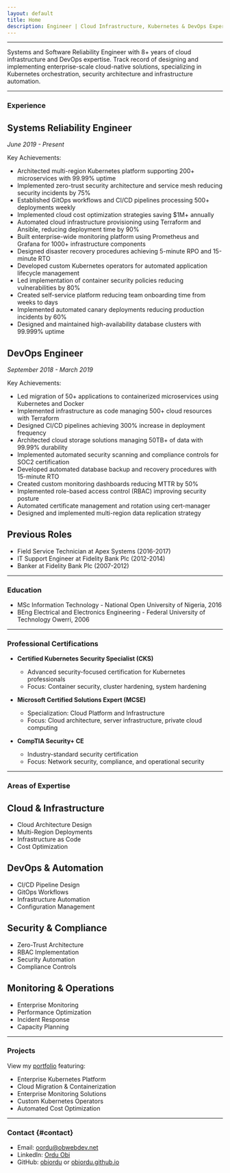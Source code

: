 ```yaml
---
layout: default
title: Home
description: Engineer | Cloud Infrastructure, Kubernetes & DevOps Expert
---
```



---

Systems and Software Reliability Engineer with 8+ years of cloud infrastructure and DevOps expertise. Track record of designing and implementing enterprise-scale cloud-native solutions, specializing in Kubernetes orchestration, security architecture and infrastructure automation.

---


### Experience

## Systems Reliability Engineer
*June 2019 - Present*

Key Achievements:
- Architected multi-region Kubernetes platform supporting 200+ microservices with 99.99% uptime
- Implemented zero-trust security architecture and service mesh reducing security incidents by 75%
- Established GitOps workflows and CI/CD pipelines processing 500+ deployments weekly
- Implemented cloud cost optimization strategies saving $1M+ annually
- Automated cloud infrastructure provisioning using Terraform and Ansible, reducing deployment time by 90%
- Built enterprise-wide monitoring platform using Prometheus and Grafana for 1000+ infrastructure components
- Designed disaster recovery procedures achieving 5-minute RPO and 15-minute RTO
- Developed custom Kubernetes operators for automated application lifecycle management
- Led implementation of container security policies reducing vulnerabilities by 80%
- Created self-service platform reducing team onboarding time from weeks to days
- Implemented automated canary deployments reducing production incidents by 60%
- Designed and maintained high-availability database clusters with 99.999% uptime


## DevOps Engineer
*September 2018 - March 2019*

Key Achievements:
- Led migration of 50+ applications to containerized microservices using Kubernetes and Docker
- Implemented infrastructure as code managing 500+ cloud resources with Terraform
- Designed CI/CD pipelines achieving 300% increase in deployment frequency
- Architected cloud storage solutions managing 50TB+ of data with 99.99% durability
- Implemented automated security scanning and compliance controls for SOC2 certification
- Developed automated database backup and recovery procedures with 15-minute RTO
- Created custom monitoring dashboards reducing MTTR by 50%
- Implemented role-based access control (RBAC) improving security posture
- Automated certificate management and rotation using cert-manager
- Designed and implemented multi-region data replication strategy

## Previous Roles
- Field Service Technician at Apex Systems (2016-2017)
- IT Support Engineer at Fidelity Bank Plc (2012-2014)
- Banker at Fidelity Bank Plc (2007-2012)

---


### Education
- MSc Information Technology - National Open University of Nigeria, 2016
- BEng Electrical and Electronics Engineering - Federal University of Technology Owerri, 2006

---


### Professional Certifications

- **Certified Kubernetes Security Specialist (CKS)**
  - Advanced security-focused certification for Kubernetes professionals
  - Focus: Container security, cluster hardening, system hardening

- **Microsoft Certified Solutions Expert (MCSE)**
  - Specialization: Cloud Platform and Infrastructure
  - Focus: Cloud architecture, server infrastructure, private cloud computing

- **CompTIA Security+ CE**
  - Industry-standard security certification
  - Focus: Network security, compliance, and operational security

---


### Areas of Expertise

## Cloud & Infrastructure
- Cloud Architecture Design
- Multi-Region Deployments
- Infrastructure as Code
- Cost Optimization

## DevOps & Automation
- CI/CD Pipeline Design
- GitOps Workflows
- Infrastructure Automation
- Configuration Management

## Security & Compliance
- Zero-Trust Architecture
- RBAC Implementation
- Security Automation
- Compliance Controls

## Monitoring & Operations
- Enterprise Monitoring
- Performance Optimization
- Incident Response
- Capacity Planning

---


### Projects

View my [portfolio](/projects) featuring:

- Enterprise Kubernetes Platform
- Cloud Migration & Containerization
- Enterprise Monitoring Solutions
- Custom Kubernetes Operators
- Automated Cost Optimization

---


### Contact {#contact}

- Email: [oordu@obwebdev.net](mailto:oordu@obwebdev.net)
- LinkedIn: [Ordu Obi](https://www.linkedin.com/in/oscarordu/)
- GitHub: [obiordu](https://github.com/obiordu) or [obiordu.github.io](https://obiordu.github.io)

